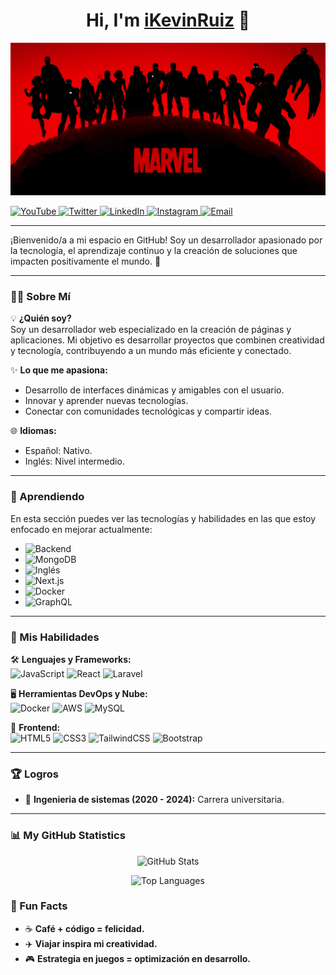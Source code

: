 <h1 align="center">Hi, I'm <a href="#">iKevinRuiz</a> 👋</h1>

![Banner de Bienvenida](./banner.jpg)

<!-- Badges de Redes Sociales -->
<p align="left">
<a href="https://youtube.com/@KevinRuizv">
    <img src="https://img.shields.io/badge/YouTube-FF0000?style=flat&logo=youtube&logoColor=white" alt="YouTube">
</a>
  <a href="https://x.com/kevinruizpng">
    <img src="https://img.shields.io/badge/Twitter-%231DA1F2.svg?style=flat&logo=twitter&logoColor=white" alt="Twitter">
  </a>
  <a href="https://linkedin.com/in/kevin-ruiz-495011310">
    <img src="https://img.shields.io/badge/LinkedIn-%230077B5.svg?style=flat&logo=linkedin&logoColor=white" alt="LinkedIn">
  </a>
  <a href="https://instagram.com/ikevinruiz">
    <img src="https://img.shields.io/badge/Instagram-%23E4405F.svg?style=flat&logo=instagram&logoColor=white" alt="Instagram">
  </a>
  <a href="mailto:kevinruiz.inf@gmail.com">
    <img src="https://img.shields.io/badge/Email-D14836?style=flat&logo=gmail&logoColor=white" alt="Email">
  </a>
</p>

---

¡Bienvenido/a a mi espacio en GitHub! Soy un desarrollador apasionado por la tecnología, el aprendizaje continuo y la creación de soluciones que impacten positivamente el mundo. 🚀

---

### 👨‍💻 Sobre Mí
💡 **¿Quién soy?**  
Soy un desarrollador web especializado en la creación de páginas y aplicaciones. Mi objetivo es desarrollar proyectos que combinen creatividad y tecnología, contribuyendo a un mundo más eficiente y conectado.

✨ **Lo que me apasiona:**
- Desarrollo de interfaces dinámicas y amigables con el usuario.
- Innovar y aprender nuevas tecnologías.
- Conectar con comunidades tecnológicas y compartir ideas.

🌐 **Idiomas:**  
- Español: Nativo.  
- Inglés: Nivel intermedio.

---

### 🌱 Aprendiendo
En esta sección puedes ver las tecnologías y habilidades en las que estoy enfocado en mejorar actualmente:
- ![Backend](https://img.shields.io/badge/Backend-%230077B5.svg?style=flat-square&logo=node.js&logoColor=white)
- ![MongoDB](https://img.shields.io/badge/MongoDB-%2347A248.svg?style=flat-square&logo=mongodb&logoColor=white)
- ![Inglés](https://img.shields.io/badge/Inglés-Intermedio-yellowgreen?style=flat-square&logo=bookstack&logoColor=white)
- ![Next.js](https://img.shields.io/badge/Next.js-000000?style=flat-square&logo=next.js&logoColor=white)
- ![Docker](https://img.shields.io/badge/Docker-%230077B5.svg?style=flat-square&logo=docker&logoColor=white)
- ![GraphQL](https://img.shields.io/badge/GraphQL-E10098?style=flat-square&logo=graphql&logoColor=white)

---

### 🌟 Mis Habilidades
🛠️ **Lenguajes y Frameworks:**  
![JavaScript](https://img.shields.io/badge/JavaScript-ES6%2B-yellow?style=flat-square&logo=javascript) 
![React](https://img.shields.io/badge/React.js-Front--End-blue?style=flat-square&logo=react) 
![Laravel](https://img.shields.io/badge/Laravel-FF2D20?style=flat-square&logo=laravel&logoColor=white)

🖥️ **Herramientas DevOps y Nube:**  
![Docker](https://img.shields.io/badge/Docker-Containers-blue?style=flat-square&logo=docker) 
![AWS](https://img.shields.io/badge/AWS-Cloud-orange?style=flat-square&logo=amazon-aws) 
![MySQL](https://img.shields.io/badge/MySQL-4479A1?style=flat-square&logo=mysql&logoColor=white)

🎨 **Frontend:**  
![HTML5](https://img.shields.io/badge/HTML5-Markup-orange?style=flat-square&logo=html5) 
![CSS3](https://img.shields.io/badge/CSS3-Styles-blue?style=flat-square&logo=css3) 
![TailwindCSS](https://img.shields.io/badge/TailwindCSS-Design-teal?style=flat-square&logo=tailwind-css) 
![Bootstrap](https://img.shields.io/badge/Bootstrap-7952B3?style=flat-square&logo=bootstrap&logoColor=white)

---

### 🏆 Logros
- 🥇 **Ingenieria de sistemas (2020 - 2024):** Carrera universitaria.

---

### 📊 My GitHub Statistics

<!-- Estadísticas Generales -->
<p align="center">
  <img src="https://github-readme-stats.vercel.app/api?username=iKevinRuiz&show_icons=true&count_private=true&include_all_commits=true&theme=radical" alt="GitHub Stats">
</p>

<!-- Lenguajes Más Usados -->
<p align="center">
  <img src="https://github-readme-stats.vercel.app/api/top-langs/?username=iKevinRuiz&layout=compact&theme=radical" alt="Top Languages">
</p>

### 🎉 Fun Facts
- ☕ **Café + código = felicidad.**
- ✈️ **Viajar inspira mi creatividad.**
- 🎮 **Estrategia en juegos = optimización en desarrollo.**

